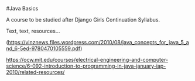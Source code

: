 #Java Basics

A course to be studied after Django Girls Continuation Syllabus. 

Text, text, resources... 

(https://vinznews.files.wordpress.com/2010/08/java_concepts_for_java_5_and_6-5ed-9780470105559.pdf)

https://ocw.mit.edu/courses/electrical-engineering-and-computer-science/6-092-introduction-to-programming-in-java-january-iap-2010/related-resources/
